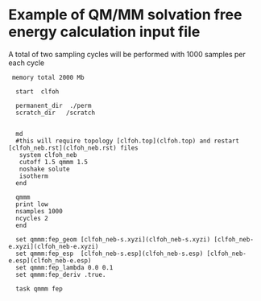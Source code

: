 # Example of QM/MM solvation free energy calculation input file

A total of two sampling cycles will be performed with 1000 samples per each cycle  

```
 memory total 2000 Mb
 
  start  clfoh
 
  permanent_dir  ./perm
  scratch_dir   /scratch
 
 
  md
  #this will require topology [clfoh.top](clfoh.top) and restart [clfoh_neb.rst](clfoh_neb.rst) files 
   system clfoh_neb
   cutoff 1.5 qmmm 1.5
   noshake solute
   isotherm
  end
 
  qmmm
  print low
  nsamples 1000
  ncycles 2
  end
 
  set qmmm:fep_geom [clfoh_neb-s.xyzi](clfoh_neb-s.xyzi) [clfoh_neb-e.xyzi](clfoh_neb-e.xyzi)
  set qmmm:fep_esp  [clfoh_neb-s.esp](clfoh_neb-s.esp) [clfoh_neb-e.esp](clfoh_neb-e.esp)
  set qmmm:fep_lambda 0.0 0.1
  set qmmm:fep_deriv .true.
 
  task qmmm fep
```